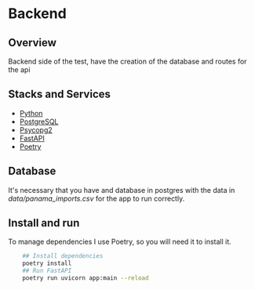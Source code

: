# Backend 

## Overview

Backend side of the test, have the creation of the database and routes for the api

## Stacks and Services

- [Python](https://www.python.org/)
- [PostgreSQL](https://www.postgresql.org/)
- [Psycopg2](https://pypi.org/project/psycopg2/)
- [FastAPI](https://fastapi.tiangolo.com/)
- [Poetry](https://python-poetry.org/docs/)

## Database

It's necessary that you have and database in postgres with the data in *data/panama_imports.csv* for the app to run correctly.

## Install and run 

To manage dependencies I use Poetry, so you will need it to install it.

```Bash
    ## Install dependencies
    poetry install
    ## Run FastAPI
    poetry run uvicorn app:main --reload
```
